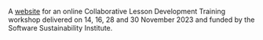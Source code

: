 A [website](https://softwaresaved.github.io/cldt-ssi-2023-11-14/) for an online Collaborative Lesson Development Training workshop delivered on 14, 16, 28 and 30 November 2023 and funded by the Software Sustainability Institute.
